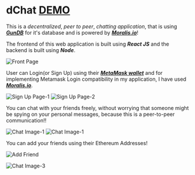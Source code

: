 # dChat [DEMO](https://dchatapp.netlify.app/)
This is a *decentralized*, *peer to peer*, *chatting application*, that is using [***GunDB***](https://gun.eco/) for it's database and is powered by [***Moralis.io***](https://moralis.io/)!

The frontend of this web application is built using ***React JS*** and the backend is built using ***Node***. 

![Front Page](https://i.postimg.cc/GhHm8C15/Screenshot-880.png)

User can Login(or Sign Up) using their [***MetaMask wallet***](https://metamask.io/) and for implementing Metamask Login compatibility in my application, I have used [***Moralis.io***](https://moralis.io/).

![Sign Up Page-1](https://i.postimg.cc/yYZzCYKs/Screenshot-882.png)
![Sign Up Page-2](https://i.postimg.cc/RZ15qsqY/Screenshot-887.png)

You can chat with your friends freely, without worrying that someone might be spying on your personal messages, because this is a peer-to-peer communication!!

![Chat Image-1](https://i.postimg.cc/52r748Sr/Screenshot-888.png)
![Chat Image-1](https://i.postimg.cc/2S1GKVN7/Screenshot-889.png)

You can add your friends using their Ethereum Addresses!

![Add Friend](https://i.postimg.cc/tJ7n4n5r/Screenshot-890.png)

![Chat Image-3](https://i.postimg.cc/g23XjWVP/Screenshot-891.png)

